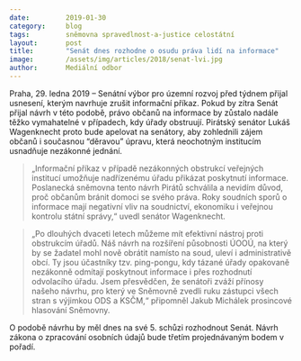 ```yaml
---
date:         2019-01-30
category:     blog
tags:         sněmovna spravedlnost-a-justice celostátní
layout:       post
title:        "Senát dnes rozhodne o osudu práva lidí na informace"
image:        /assets/img/articles/2018/senat-lvi.jpg 
author:       Mediální odbor
---
```


Praha, 29. ledna 2019 – Senátní výbor pro územní rozvoj před týdnem přijal usnesení, kterým navrhuje zrušit informační příkaz. Pokud by zítra Senát přijal návrh v této podobě, právo občanů na informace by zůstalo nadále těžko vymahatelné v případech, kdy úřady obstruují. Pirátský senátor Lukáš Wagenknecht proto bude apelovat na senátory, aby zohlednili zájem občanů i současnou “děravou” úpravu, která neochotným institucím usnadňuje nezákonné jednání.

> „Informační příkaz v případě nezákonných obstrukcí veřejných institucí umožňuje nadřízenému úřadu přikázat poskytnutí informace. Poslanecká sněmovna tento návrh Pirátů schválila a nevidím důvod, proč občanům bránit domoci se svého práva. Roky soudních sporů o informace mají negativní vliv na soudnictví, ekonomiku i veřejnou kontrolu státní správy,“ uvedl senátor Wagenknecht.

> „Po dlouhých dvaceti letech můžeme mít efektivní nástroj proti obstrukcím úřadů. Náš návrh na rozšíření působnosti ÚOOÚ, na který by se žadatel mohl nově obrátit namísto na soud, uleví i administrativě obcí. Ty jsou účastníky tzv. ping-pongu, kdy tázané úřady opakovaně nezákonně odmítají poskytnout informace i přes rozhodnutí odvolacího úřadu. Jsem přesvědčen, že senátoři zváží přínosy našeho návrhu, pro který ve Sněmovně zvedli ruku zástupci všech stran s výjimkou ODS a KSČM,“ připomněl Jakub Michálek prosincové hlasování Sněmovny.

O podobě návrhu by měl dnes na své 5. schůzi rozhodnout Senát. Návrh zákona o zpracování osobních údajů bude třetím projednávaným bodem v pořadí.


